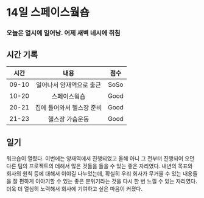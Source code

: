 # 14일 스페이스웤숍

### 오늘은 열시에 일어남. 어제 새벽 네시에 취침

## 시간 기록 
|시간|내용|점수|
|:-:|:-:|:-:|
|09-10|일어나서 양재역으로 출근|SoSo|
|10-20|스페이스웤숍|Good|
|20-21|집에 들어와서 헬스장 준비|Good|
|21-23|헬스장 가슴운동|Good|


## 일기
워크숍이 열렸다. 이번에는 양재역에서 진행되었고 올해 아니 그 전부터 진행되어 오던 다른 팀의 프로젝트의 데해서 많은 것들을 들을 수 있는 좋은 자리였다. 내년의 목표와 회사의 원칙 등에 대해서 이야길 나누었는데, 확실히 우리 회사가 무거울 수 있는 내용들을 잘 편하게 이야기할 수 있는 좋은 분위기라는 것을 다시 한 번 느낄 수 있는 자리였다. 더욱 더 열심히 노력해서 회사에 기여하고 싶은 마음이 커졌다.